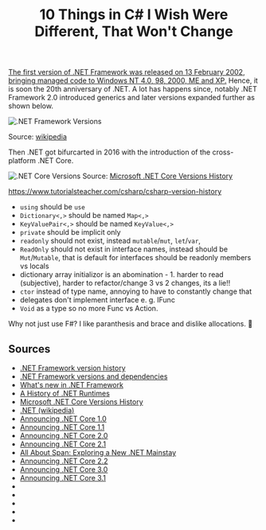 ﻿---
layout: post
title: 10 Things in C# I Wish Were Different, That Won't Change
---
[The first version of .NET Framework was released on 13 February 2002, bringing managed code to Windows NT 4.0, 98, 2000, ME and XP.](https://en.wikipedia.org/wiki/.NET_Framework_version_history#:~:text=The%20first%20version%20of%20.,released%20nine%20more%20upgrades%20for%20.) 
Hence, it is soon the 20th anniversary of .NET. A lot has happens since, notably .NET Framework 2.0
introduced generics and later versions expanded further as shown below.

![.NET Framework Versions](https://upload.wikimedia.org/wikipedia/commons/thumb/d/d3/DotNet.svg/300px-DotNet.svg.png)

Source: [wikipedia](https://en.wikipedia.org/wiki/.NET_Framework)

Then .NET got bifurcarted in 2016 with the introduction of the cross-platform .NET Core.

![.NET Core Versions](https://executecommands.com/wp-content/uploads/2020/02/dotnet-core-version-history.jpg)
Source: [Microsoft .NET Core Versions History](https://executecommands.com/microsoft-net-core-versions/)


https://www.tutorialsteacher.com/csharp/csharp-version-history


* `using` should be `use`
* `Dictionary<,>` should be named `Map<,>`
* `KeyValuePair<,>` should be named `KeyValue<,>`
* `private` should be implicit only 
* `readonly` should not exist, instead `mutable`/`mut`, `let`/`var`, 
* `ReadOnly` should not exist in interface names, instead should be `Mut`/`Mutable`, that is default for interfaces should be readonly
members vs locals
* dictionary array initializor is an abomination - 1. harder to read (subjective), harder to refactor/change 3 vs 2 changes, its a lie!! 
* `ctor` instead of type name, annoying to have to constantly change that
* delegates don't implement interface e. g. IFunc
* `Void` as a type so no more Func vs Action. 

Why not just use F#? I like paranthesis and brace and dislike allocations. 🤷‍

## Sources
* [.NET Framework version history](https://en.wikipedia.org/wiki/.NET_Framework_version_history)
* [.NET Framework versions and dependencies](https://docs.microsoft.com/en-us/dotnet/framework/migration-guide/versions-and-dependencies)
* [What's new in .NET Framework](https://docs.microsoft.com/en-us/dotnet/framework/whats-new/)
* [A History of .NET Runtimes](https://mattwarren.org/2018/10/02/A-History-of-.NET-Runtimes/)
* [Microsoft .NET Core Versions History](https://executecommands.com/microsoft-net-core-versions/)
* [.NET (wikipedia)](https://en.wikipedia.org/wiki/.NET)
* [Announcing .NET Core 1.0](https://devblogs.microsoft.com/dotnet/announcing-net-core-1-0/)
* [Announcing .NET Core 1.1](https://devblogs.microsoft.com/dotnet/announcing-net-core-1-1/)
* [Announcing .NET Core 2.0](https://devblogs.microsoft.com/dotnet/announcing-net-core-2-0/)
* [Announcing .NET Core 2.1](https://devblogs.microsoft.com/dotnet/announcing-net-core-2-1/)
* [All About Span: Exploring a New .NET Mainstay](https://docs.microsoft.com/en-us/archive/msdn-magazine/2018/january/csharp-all-about-span-exploring-a-new-net-mainstay)
* [Announcing .NET Core 2.2](https://devblogs.microsoft.com/dotnet/announcing-net-core-2-2/)
* [Announcing .NET Core 3.0](https://devblogs.microsoft.com/dotnet/announcing-net-core-3-0/)
* [Announcing .NET Core 3.1](https://devblogs.microsoft.com/dotnet/announcing-net-core-3-1/)
* []()
* []()
* []()
* []()
* []()
